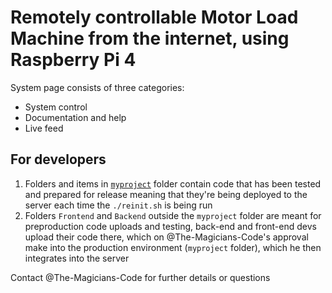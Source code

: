 # Remotely controllable Motor Load Machine from the internet, using Raspberry Pi 4
System page consists of three categories:
- System control
- Documentation and help
- Live feed

## For developers
1. Folders and items in [`myproject`](/myproject/) folder contain code that has been tested and prepared for release
  meaning that they're being deployed to the server each time the `./reinit.sh` is being run
2. Folders `Frontend` and `Backend` outside the `myproject` folder are meant for preproduction code 
  uploads and testing, back-end and front-end devs upload their code there, which on @The-Magicians-Code's
  approval make into the production environment (`myproject` folder), which he then integrates into the
  server

Contact @The-Magicians-Code for further details or questions
